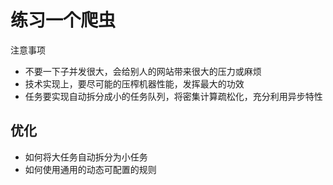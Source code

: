 # 练习一个爬虫

注意事项

- 不要一下子并发很大，会给别人的网站带来很大的压力或麻烦
- 技术实现上，要尽可能的压榨机器性能，发挥最大的功效
- 任务要实现自动拆分成小的任务队列，将密集计算疏松化，充分利用异步特性

## 优化

- 如何将大任务自动拆分为小任务
- 如何使用通用的动态可配置的规则
